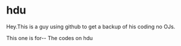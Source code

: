hdu
===

Hey.This is a guy using github to get a backup of his coding no OJs.

This one is for--
The codes on hdu

